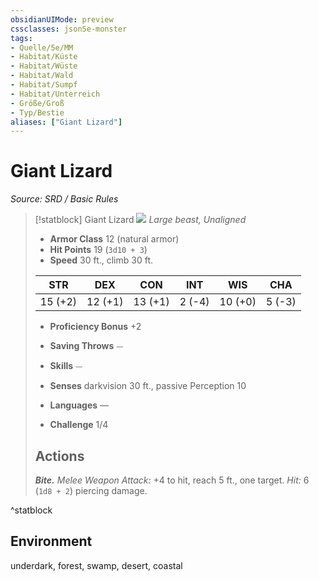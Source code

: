 ```yaml
---
obsidianUIMode: preview
cssclasses: json5e-monster
tags:
- Quelle/5e/MM
- Habitat/Küste
- Habitat/Wüste
- Habitat/Wald
- Habitat/Sumpf
- Habitat/Unterreich
- Größe/Groß
- Typ/Bestie
aliases: ["Giant Lizard"]
---
```

# Giant Lizard
*Source: SRD / Basic Rules*  

> [!statblock] Giant Lizard
> ![](compendium/bestiary/beast/token/giant-lizard.png#token)
> *Large beast, Unaligned*
> 
> - **Armor Class** 12  (natural armor)
> - **Hit Points** 19 (`3d10 + 3`)
> - **Speed** 30 ft., climb 30 ft.
> 
> |STR|DEX|CON|INT|WIS|CHA|
> |:---:|:---:|:---:|:---:|:---:|:---:|
> |15 (+2)|12 (+1)|13 (+1)| 2 (-4)|10 (+0)| 5 (-3)|
> 
> - **Proficiency Bonus** +2
> - **Saving Throws** ⏤
> - **Skills** ⏤
> - **Senses** darkvision 30 ft., passive Perception 10
> 
> - **Languages** —
> - **Challenge** 1/4
> 
> ## Actions
> 
> ***Bite.*** *Melee Weapon Attack:* +4 to hit, reach 5 ft., one target. *Hit:* 6 (`1d8 + 2`) piercing damage.
^statblock

## Environment

underdark, forest, swamp, desert, coastal